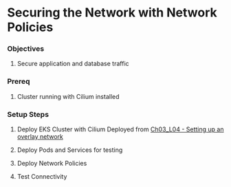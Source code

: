 # Securing the Network with Network Policies

### Objectives
1. Secure application and database traffic

### Prereq
1. Cluster running with Cilium installed

### Setup Steps
1. Deploy EKS Cluster with Cilium Deployed from [Ch03_L04 - Setting up an overlay network](CH03/CH03_L04) 

2. Deploy Pods and Services for testing

3. Deploy Network Policies

4. Test Connectivity


 